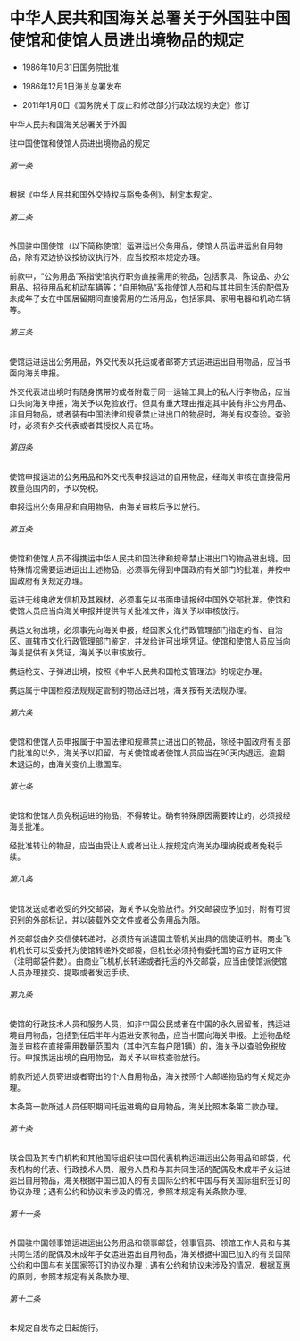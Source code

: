 # 中华人民共和国海关总署关于外国驻中国使馆和使馆人员进出境物品的规定

- 1986年10月31日国务院批准

- 1986年12月1日海关总署发布

- 2011年1月8日《国务院关于废止和修改部分行政法规的决定》修订

<!-- INFO END -->

中华人民共和国海关总署关于外国

驻中国使馆和使馆人员进出境物品的规定

###### 第一条

根据《中华人民共和国外交特权与豁免条例》，制定本规定。

###### 第二条

外国驻中国使馆（以下简称使馆）运进运出公务用品，使馆人员运进运出自用物品，除有双边协议按协议执行外，应当按照本规定办理。

前款中，“公务用品”系指使馆执行职务直接需用的物品，包括家具、陈设品、办公用品、招待用品和机动车辆等；“自用物品”系指使馆人员和与其共同生活的配偶及未成年子女在中国居留期间直接需用的生活用品，包括家具、家用电器和机动车辆等。

###### 第三条

使馆运进运出公务用品，外交代表以托运或者邮寄方式运进运出自用物品，应当书面向海关申报。

外交代表进出境时有随身携带的或者附载于同一运输工具上的私人行李物品，应当口头向海关申报，海关予以免验放行。但具有重大理由推定其中装有非公务用品、非自用物品，或者装有中国法律和规章禁止进出口的物品时，海关有权查验。查验时，必须有外交代表或者其授权人员在场。

###### 第四条

使馆申报运进的公务用品和外交代表申报运进的自用物品，经海关审核在直接需用数量范围内的，予以免税。

申报运出公务用品和自用物品，由海关审核后予以放行。

###### 第五条

使馆和使馆人员不得携运中华人民共和国法律和规章禁止进出口的物品进出境。因特殊情况需要运进运出上述物品，必须事先得到中国政府有关部门的批准，并按中国政府有关规定办理。

运进无线电收发信机及其器材，必须事先以书面申请报经中国外交部批准。使馆和使馆人员应当向海关申报并提供有关批准文件，海关予以审核放行。

携运文物出境，必须事先向海关申报，经国家文化行政管理部门指定的省、自治区、直辖市文化行政管理部门鉴定，并发给许可出境凭证。使馆和使馆人员应当向海关提供有关凭证，海关予以审核放行。

携运枪支、子弹进出境，按照《中华人民共和国枪支管理法》的规定办理。

携运属于中国检疫法规规定管制的物品进出境，海关按有关法规办理。

###### 第六条

使馆和使馆人员申报属于中国法律和规章禁止进出口的物品，除经中国政府有关部门批准的以外，海关予以扣留，有关使馆或者使馆人员应当在90天内退运。逾期未退运的，由海关变价上缴国库。

###### 第七条

使馆和使馆人员免税运进的物品，不得转让。确有特殊原因需要转让的，必须报经海关批准。

经批准转让的物品，应当由受让人或者出让人按规定向海关办理纳税或者免税手续。

###### 第八条

使馆发送或者收受的外交邮袋，海关予以免验放行。外交邮袋应予加封，附有可资识别的外部标记，并以装载外交文件或者公务用品为限。

外交邮袋由外交信使转递时，必须持有派遣国主管机关出具的信使证明书。商业飞机机长可以受委托为使馆转递外交邮袋，但机长必须持有委托国的官方证明文件（注明邮袋件数）。由商业飞机机长转递或者托运的外交邮袋，应当由使馆派使馆人员办理接交、提取或者发运手续。

###### 第九条

使馆的行政技术人员和服务人员，如非中国公民或者在中国的永久居留者，携运进境自用物品，包括到任后半年内运进安家物品，应当书面向海关申报。上述物品经海关审核在直接需用数量范围内（其中汽车每户限1辆）的，海关予以查验免税放行。申报携运出境的自用物品，海关予以审核查验放行。

前款所述人员寄进或者寄出的个人自用物品，海关按照个人邮递物品的有关规定办理。

本条第一款所述人员任职期间托运进境的自用物品，海关比照本条第二款办理。

###### 第十条

联合国及其专门机构和其他国际组织驻中国代表机构运进运出公务用品和邮袋，代表机构的代表、行政技术人员、服务人员和与其共同生活的配偶及未成年子女运进运出自用物品，海关根据中国已加入的有关国际公约和中国与有关国际组织签订的协议办理；遇有公约和协议未涉及的情况，参照本规定有关条款办理。

###### 第十一条

外国驻中国领事馆运进运出公务用品和领事邮袋，领事官员、领馆工作人员和与其共同生活的配偶及未成年子女运进运出自用物品，海关根据中国已加入的有关国际公约和中国与有关国家签订的协议办理；遇有公约和协议未涉及的情况，根据互惠的原则，参照本规定有关条款办理。

###### 第十二条

本规定自发布之日起施行。

